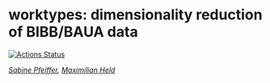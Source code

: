 # worktypes: dimensionality reduction of BIBB/BAUA data

<!-- badges: start -->
[![Actions Status](https://github.com/soztag/worktypes/workflows/Render%20and%20Deploy%20RMarkdown%20Website/badge.svg)](https://github.com/soztag/worktypes/actions)
<!-- badges: end -->

*[Sabine Pfeiffer](https://www.sabine-pfeiffer.de), [Maximilian Held](http://www.maxheld.de)*
